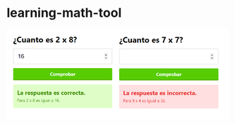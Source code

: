 # learning-math-tool

![This is an image](https://raw.githubusercontent.com/luislozad/learning-math-tool/main/screen_1_.png)
